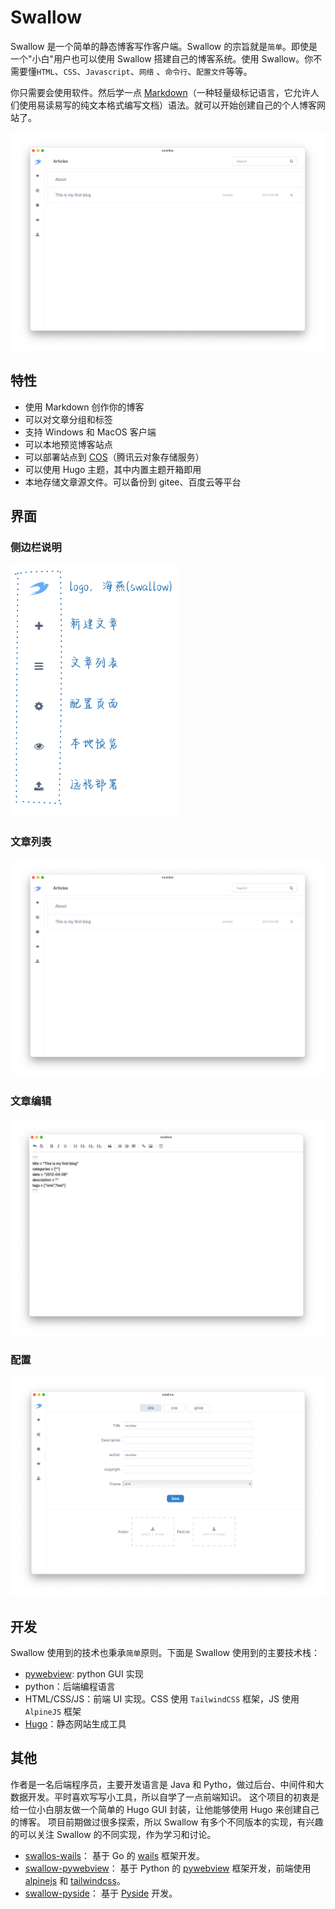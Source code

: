 # Swallow

Swallow 是一个简单的静态博客写作客户端。Swallow 的宗旨就是`简单`。即使是一个"小白"用户也可以使用 Swallow 搭建自己的博客系统。使用 Swallow。你不需要懂`HTML`、`CSS`、`Javascript`、`网络`
、`命令行`、`配置文件`等等。

你只需要会使用软件。然后学一点 [Markdown](https://markdown.com.cn/)（一种轻量级标记语言，它允许人们使用易读易写的纯文本格式编写文档）语法。就可以开始创建自己的个人博客网站了。

![软件界面](./doc/imgs/home.png)

## 特性

- 使用 Markdown 创作你的博客
- 可以对文章分组和标签
- 支持 Windows 和 MacOS 客户端
- 可以本地预览博客站点
- 可以部署站点到 [COS](https://cloud.tencent.com/product/cos)（腾讯云对象存储服务）
- 可以使用 Hugo 主题，其中内置主题开箱即用
- 本地存储文章源文件。可以备份到 gitee、百度云等平台

## 界面

### 侧边栏说明

![side](./doc/imgs/side.png)

### 文章列表

![home](./doc/imgs/home.png)

### 文章编辑

![home](./doc/imgs/edit.png)

### 配置

![home](./doc/imgs/conf.png)

## 开发

Swallow 使用到的技术也秉承`简单`原则。下面是 Swallow 使用到的主要技术栈：

- [pywebview](https://github.com/r0x0r/pywebview): python GUI 实现
- python：后端编程语言
- HTML/CSS/JS：前端 UI 实现。CSS 使用 `TailwindCSS` 框架，JS 使用 `AlpineJS` 框架
- [Hugo](https://github.com/gohugoio/hugo)：静态网站生成工具

## 其他

作者是一名后端程序员，主要开发语言是 Java 和 Pytho，做过后台、中间件和大数据开发。平时喜欢写写小工具，所以自学了一点前端知识。
这个项目的初衷是给一位小白朋友做一个简单的 Hugo GUI 封装，让他能够使用 Hugo 来创建自己的博客。
项目前期做过很多探索，所以 Swallow 有多个不同版本的实现，有兴趣的可以关注 Swallow 的不同实现，作为学习和讨论。

- [swallos-wails](https://github.com/rangwea/swallow-wails)： 基于 Go 的 [wails](https://wails.io/) 框架开发。
- [swallow-pywebview](https://github.com/rangwea/swallow-pywebview)： 基于 Python 的 [pywebview](https://pywebview.flowrl.com/) 框架开发，前端使用 [alpinejs](https://alpinejs.dev/) 和 [tailwindcss](https://tailwindcss.com/)。
- [swallow-pyside](https://github.com/rangwea/swallow-pyside)： 基于 [Pyside](https://doc.qt.io/qtforpython-6/) 开发。